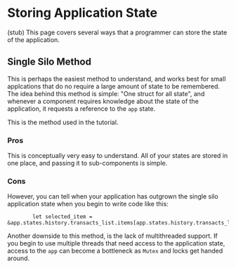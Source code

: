 # Storing Application State

(stub)
This page covers several ways that a programmer can store the state of the application.


## Single Silo Method
This is perhaps the easiest method to understand, and works best for small applcations that do no
require a large amount of state to be remembered. 
The idea behind this method is simple: "One struct for all state", and whenever a component requires
knowledge about the state of the application, it requests a reference to the `app` state.

This is the method used in the tutorial.

### Pros
This is conceptually very easy to understand. All of your states are stored in one place, and
passing it to sub-components is simple.

### Cons
However, you can tell when your application has outgrown the single silo application state when you
begin to write code like this:
```rust,no_run,noplayground
        let selected_item = &app.states.history.transacts_list.items[app.states.history.transacts_list.state.selected().unwrap()];
```

Another downside to this method, is the lack of multithreaded support. If you begin to use multiple
threads that need access to the application state, access to the `app` can become a bottleneck as
`Mutex` and locks get handed around.
